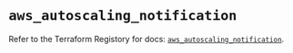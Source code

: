 # `aws_autoscaling_notification`

Refer to the Terraform Registory for docs: [`aws_autoscaling_notification`](https://registry.terraform.io/providers/hashicorp/aws/5.15.0/docs/resources/autoscaling_notification).
